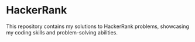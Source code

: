 # HackerRank
This repository contains my solutions to HackerRank problems, showcasing my coding skills and problem-solving abilities.
